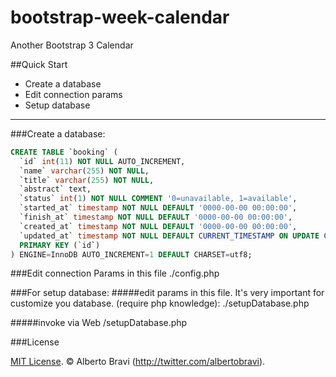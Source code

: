 bootstrap-week-calendar
=======================

Another Bootstrap 3 Calendar



##Quick Start
 - Create a database
 - Edit connection params
 - Setup database


----------


###Create a database:

````sql
CREATE TABLE `booking` (
  `id` int(11) NOT NULL AUTO_INCREMENT,
  `name` varchar(255) NOT NULL,
  `title` varchar(255) NOT NULL,
  `abstract` text,
  `status` int(1) NOT NULL COMMENT '0=unavailable, 1=available',
  `started_at` timestamp NOT NULL DEFAULT '0000-00-00 00:00:00',
  `finish_at` timestamp NOT NULL DEFAULT '0000-00-00 00:00:00',
  `created_at` timestamp NOT NULL DEFAULT '0000-00-00 00:00:00',
  `updated_at` timestamp NOT NULL DEFAULT CURRENT_TIMESTAMP ON UPDATE CURRENT_TIMESTAMP,
  PRIMARY KEY (`id`)
) ENGINE=InnoDB AUTO_INCREMENT=1 DEFAULT CHARSET=utf8;
````

###Edit connection Params in this file 
    ./config.php

###For setup database:
#####edit params in this file. It's very important for customize you database. (require php knowledge):
    ./setupDatabase.php

#####invoke via Web
    /setupDatabase.php

###License

[MIT License](LICENSE). © Alberto Bravi (http://twitter.com/albertobravi).
